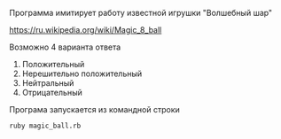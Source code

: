 Программа имитирует работу известной игрушки "Волшебный шар"

https://ru.wikipedia.org/wiki/Magic_8_ball

Возможно 4 варианта ответа

1. Положительный
2. Нерешительно положительный
3. Нейтральный 
4. Отрицательный

Програма запускается из командной строки

`ruby magic_ball.rb`
